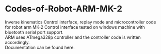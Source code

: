 # Codes-of-Robot-ARM-MK-2
Inverse kinematics Control interface, replay mode and microcontroller code for robot arm MK-2
Control interface tested on windows machine with bluetooth serial port support.<br>
ARM uses ATmega328p controller and the controller code is written accordingly.<br>
Documentation can be found here. <br>
